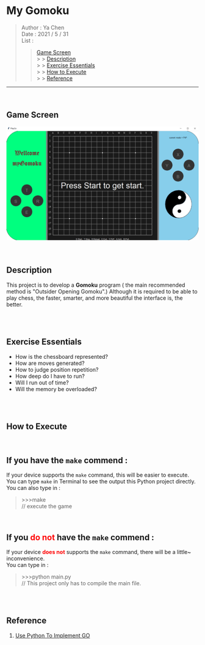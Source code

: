 # My Gomoku

> Author : Ya Chen<br>
> Date : 2021 / 5 / 31<br>
> List :
>
> > <a href = "#gamescreen">Game Screen</a><br> > > <a href = "#description">Description</a><br> > > <a href = "#exercise">Exercise Essentials</a><br> > > <a href = "#execute">How to Execute</a><br> > > <a href = "#reference">Reference</a>

---

<br>
<div id = "gamescreen">

## Game Screen

<img src="Pictures/GameScreen.png">

</div>
<br>
<br>
<div id = "description">

## Description

This project is to develop a <b>Gomoku</b> program ( the main recommended method is "Outsider Opening Gomoku".) Although it is required to be able to play chess, the faster, smarter, and more beautiful the interface is, the better.

</div>
<br>
<br>
<div id = "exercise">

## Exercise Essentials

- How is the chessboard represented?
- How are moves generated?
- How to judge position repetition?
- How deep do I have to run?
- Will I run out of time?
- Will the memory be overloaded?

</div>
<br>
<br>
<div id = "execute">

## How to Execute

<br>

## If you have the `make` commend :

If your device supports the `make` command, this will be easier to execute.<br>
You can type `make` in Terminal to see the output this Python project directly.<br>
You can also type in :<br>

> <p>>>>make<br>
> // execute the game</p>

<br>

## If you <font color = "red">do not</font> have the `make` commend :

If your device <b><font color = "red">does not</font></b> supports the `make` command, there will be a little~ inconvenience.<br>
You can type in :<br>

> <p>>>>python main.py <br>
> // This project only has to compile the main file.</p>

</div>
<br>
<br>
<div id = "reference">

## Reference

1. <a href = "https://blog.csdn.net/qq_44731019/article/details/111330958">Use Python To Implement GO</a>

</div>
